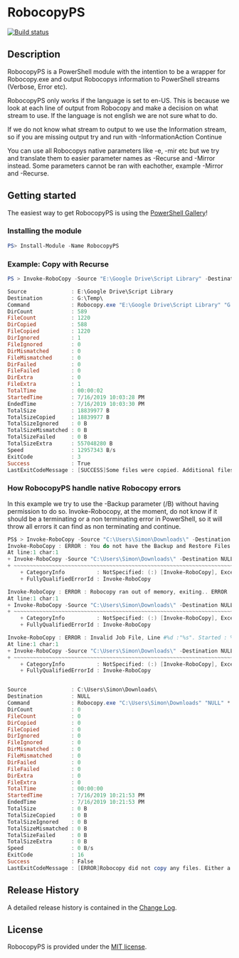 # RobocopyPS

[![Build status](https://ci.appveyor.com/api/projects/status/2hpug3ow4yv1810a/branch/master?svg=true)](https://ci.appveyor.com/project/sbergwall/robocopyps/branch/master)


## Description

RobocopyPS is a PowerShell module with the intention to be a wrapper for Robocopy.exe and output Robocopys information to PowerShell streams (Verbose, Error etc).

RobocopyPS only works if the language is set to en-US. This is because we look at each line of output from Robocopy and make a decision on what stream to use. If the language is not english we are not sure what to do.

If we do not know what stream to output to we use the Information stream, so if you are missing output try and run with -InformationAction Continue

You can use all Robocopys native parameters like -e, -mir etc but we try and translate them to easier parameter names as -Recurse and -Mirror instead. Some parameters cannot be ran with eachother, example -Mirror and -Recurse.

## Getting started

The easiest way to get RobocopyPS is using the [PowerShell Gallery](https://powershellgallery.com/packages/RobocopyPS/)!

### Installing the module

``` PowerShell
PS> Install-Module -Name RobocopyPS
```

### Example: Copy with Recurse

```` PowerShell
PS > Invoke-RoboCopy -Source "E:\Google Drive\Script Library" -Destination G:\Temp\ -Recurse  -Unit Bytes

Source              : E:\Google Drive\Script Library
Destination         : G:\Temp\
Command             : Robocopy.exe "E:\Google Drive\Script Library" "G:\Temp" *.* /r:3 /w:3 /e /bytes /TEE /np /njh /fp /v /ndl /ts
DirCount            : 589
FileCount           : 1220
DirCopied           : 588
FileCopied          : 1220
DirIgnored          : 1
FileIgnored         : 0
DirMismatched       : 0
FileMismatched      : 0
DirFailed           : 0
FileFailed          : 0
DirExtra            : 0
FileExtra           : 1
TotalTime           : 00:00:02
StartedTime         : 7/16/2019 10:03:28 PM
EndedTime           : 7/16/2019 10:03:30 PM
TotalSize           : 18839977 B
TotalSizeCopied     : 18839977 B
TotalSizeIgnored    : 0 B
TotalSizeMismatched : 0 B
TotalSizeFailed     : 0 B
TotalSizeExtra      : 557048280 B
Speed               : 12957343 B/s
ExitCode            : 3
Success             : True
LastExitCodeMessage : [SUCCESS]Some files were copied. Additional files were present. No failure was encountered.

````

### How RobocopyPS handle native Robocopy errors

In this example we try to use the -Backup parameter (/B) without having permission to do so. Invoke-Robocopy, at the moment, do not know if it should be a terminating or a non terminating error in PowerShell, so it will throw all errors it can find as non terminating and continue.

```` PowerShell
PS$ > Invoke-RoboCopy -Source "C:\Users\Simon\Downloads\" -Destination NULL -List -Recurse -Verbose -BackupMode                                                                                                                                                    VERBOSE: Performing the operation "List" on target "NULL from C:\Users\Simon\Downloads\".
Invoke-RoboCopy : ERROR : You do not have the Backup and Restore Files user rights.. *****  You need these to perform Backup copies (/B or /ZB).
At line:1 char:1
+ Invoke-RoboCopy -Source "C:\Users\Simon\Downloads\" -Destination NULL ...
+ ~~~~~~~~~~~~~~~~~~~~~~~~~~~~~~~~~~~~~~~~~~~~~~~~~~~~~~~~~~~~~~~~~~~~~
    + CategoryInfo          : NotSpecified: (:) [Invoke-RoboCopy], Exception
    + FullyQualifiedErrorId : Invoke-RoboCopy

Invoke-RoboCopy : ERROR : Robocopy ran out of memory, exiting.. ERROR : Invalid Parameter #%d : "%s"
At line:1 char:1
+ Invoke-RoboCopy -Source "C:\Users\Simon\Downloads\" -Destination NULL ...
+ ~~~~~~~~~~~~~~~~~~~~~~~~~~~~~~~~~~~~~~~~~~~~~~~~~~~~~~~~~~~~~~~~~~~~~
    + CategoryInfo          : NotSpecified: (:) [Invoke-RoboCopy], Exception
    + FullyQualifiedErrorId : Invoke-RoboCopy

Invoke-RoboCopy : ERROR : Invalid Job File, Line #%d :"%s". Started : %s %s
At line:1 char:1
+ Invoke-RoboCopy -Source "C:\Users\Simon\Downloads\" -Destination NULL ...
+ ~~~~~~~~~~~~~~~~~~~~~~~~~~~~~~~~~~~~~~~~~~~~~~~~~~~~~~~~~~~~~~~~~~~~~
    + CategoryInfo          : NotSpecified: (:) [Invoke-RoboCopy], Exception
    + FullyQualifiedErrorId : Invoke-RoboCopy


Source              : C:\Users\Simon\Downloads\
Destination         : NULL
Command             : Robocopy.exe "C:\Users\Simon\Downloads" "NULL" *.* /r:3 /w:3 /e /b /l /bytes /TEE /np /njh /fp /v /ndl /ts
DirCount            : 0
FileCount           : 0
DirCopied           : 0
FileCopied          : 0
DirIgnored          : 0
FileIgnored         : 0
DirMismatched       : 0
FileMismatched      : 0
DirFailed           : 0
FileFailed          : 0
DirExtra            : 0
FileExtra           : 0
TotalTime           : 00:00:00
StartedTime         : 7/16/2019 10:21:53 PM
EndedTime           : 7/16/2019 10:21:53 PM
TotalSize           : 0 B
TotalSizeCopied     : 0 B
TotalSizeIgnored    : 0 B
TotalSizeMismatched : 0 B
TotalSizeFailed     : 0 B
TotalSizeExtra      : 0 B
Speed               : 0 B/s
ExitCode            : 16
Success             : False
LastExitCodeMessage : [ERROR]Robocopy did not copy any files. Either a usage error or an error due to insufficient access privileges on the source or destination directories.
````

## Release History

A detailed release history is contained in the [Change Log](CHANGELOG.md).

## License

RobocopyPS is provided under the [MIT license](LICENSE.md).